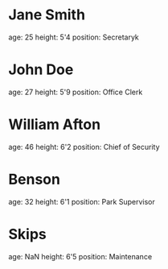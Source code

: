

# Jane Smith
age: 25
height: 5'4
position: Secretaryk

# John Doe
age: 27
height: 5'9
position: Office Clerk

# William Afton
age: 46
height: 6'2
position: Chief of Security
# Benson
age: 32
height: 6'1
position: Park Supervisor
# Skips
age: NaN
height: 6'5
position: Maintenance